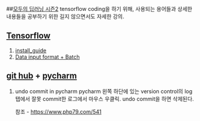 ##[모두의 딥러닝 시즌2](https://deeplearningzerotoall.github.io/season2/)
tensorflow coding을 하기 위해, 사용되는 용어들과 상세한 내용들을 공부하기 위한 길지 않으면서도 자세한 강의.

## [Tensorflow](https://tensorflow.org)
1. [install_guide](INSTALL.md)
2. [Data input format + Batch](https://www.tensorflow.org/guide/data#top_of_page)

##  [git hub](https://github.com/pervin0527/pervinco) + [pycharm](https://www.jetbrains.com/pycharm/)
1. undo commit in pycharm
pycharm 왼쪽 하단에 있는 version control의 log 탭에서 잘못 commit한 로그에서 마우스 우클릭.
undo commit을 하면 삭제된다.

      참조 - https://www.php79.com/541
